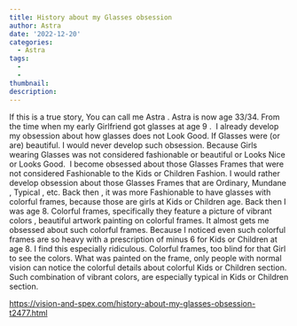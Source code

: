 ```yaml
---
title: History about my Glasses obsession
author: Astra
date: '2022-12-20'
categories:
  - Astra
tags:
  - 
  - 
thumbnail: 
description: 
---
```


If this is a true story, You can call me Astra . Astra is now age 33/34.
From the time when my early Girlfriend got glasses at age 9 . 
I already develop my obsession about how glasses does not Look Good.
If Glasses were (or are) beautiful. I would never develop such obsession.
Because Girls wearing Glasses was not considered fashionable or beautiful or Looks Nice or Looks Good. 
I become obsessed about those Glasses Frames that were not considered Fashionable to the Kids or Children Fashion.
I would rather develop obsession about those Glasses Frames that are Ordinary, Mundane , Typical , etc.
Back then , it was more Fashionable to have glasses with colorful frames, because those are girls at Kids or Children age. Back then I was age 8.
Colorful frames, specifically they feature a picture of vibrant colors , beautiful artwork painting on colorful frames.
It almost gets me obsessed about such colorful frames.
Because I noticed even such colorful frames are so heavy with a prescription of minus 6 for Kids or Children at age 8.
I find this especially ridiculous. Colorful frames, too blind for that Girl to see the colors. What was painted on the frame, only people with normal vision can notice the colorful details about colorful Kids or Children section. Such combination of vibrant colors, are especially typical in Kids or Children section.

https://vision-and-spex.com/history-about-my-glasses-obsession-t2477.html
